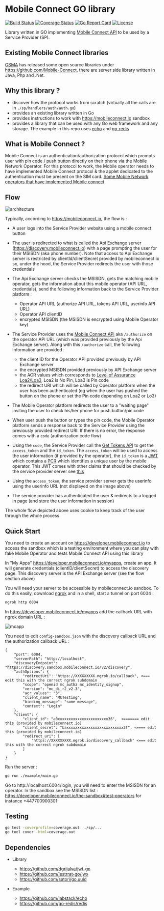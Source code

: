 # Mobile Connect GO library

[![Build Status](https://github.com/bertrandmartel/mobileconnect/workflows/test%20and%20build/badge.svg)](https://github.com/bertrandmartel/mobileconnect/actions?workflow=test%20and%20build)
[![Coverage Status](https://coveralls.io/repos/github/bertrandmartel/mobileconnect/badge.svg?branch=master)](https://coveralls.io/github/bertrandmartel/mobileconnect?branch=master)
[![Go Report Card](https://goreportcard.com/badge/github.com/bertrandmartel/mobileconnect)](https://goreportcard.com/report/github.com/bertrandmartel/mobileconnect)
[![License](http://img.shields.io/:license-mit-blue.svg)](LICENSE.md)

Library written in GO implementing [Mobile Connect API](https://mobileconnect.io/) to be used by a Service Provider (SP).

## Existing Mobile Connect libraries

[GSMA](https://www.gsma.com) has released some open source libraries under https://github.com/Mobile-Connect, there are server side library written in Java, Php and .Net.

## Why this library ?

* discover how the protocol works from scratch (virtually all the calls are in `./sp/handlers/auth/auth.go`)
* provides an existing library written in Go
* provides instructions to work with https://mobileconnect.io sandbox
* provides a library that can be used with any Go web framework and any storage. The example in this repo uses [echo](https://github.com/labstack/echo) and [go-redis](https://github.com/go-redis/redis)

## What is Mobile Connect ?

Mobile Connect is an authentication/authorization protocol which prompts user with pin code / push button directly on their phone via the Mobile Network Operator. For this protocol to work, the Mobile operator needs to have implemented Mobile Connect protocol & the applet dedicated to the authentication must be present on the SIM card. [Some Mobile Network operators that have implemented Mobile connect](https://mobileconnect.io/about/#map)

## Flow

![architecture](https://user-images.githubusercontent.com/5183022/70481202-2726b280-1ae2-11ea-915c-1f6e3e26d69b.png)

Typically, according to https://mobileconnect.io, the flow is : 

* A user logs into the Service Provider website using a mobile connect button 
* The user is redirected to what is called the Api Exchange server (https://discovery.mobileconnect.io) with a page prompting the user for their MSISDN (aka phone number). Note that access to Api Exchange server is restricted by clientId/clientSecret provided by mobileconnect.io so, under the hood, the Service Provider redirects the user with those credentials
* The Api Exchange server checks the MSISDN, gets the matching mobile operator, gets the information about this mobile operator (API URL, credentials), send the following information back to the Service Provider platform :
  * Operator API URL (authorize API URL, tokens API URL, userinfo API URL)
  * Operator API clientID
  * encrypted MSISDN (the MSISDN is encrypted using Mobile Operator key)

* The Service Provider uses the [Mobile Connect API](https://developer.mobileconnect.io/authenticate-api) aka `/authorize` on the operator API URL (which was provided previously by the Api Exchange server). Along with this `/authorize` call, the following information are provided : 

  * the client ID for the Operator API provided previously by API Exchange server
  * the encrypted MSISDN provided previously by API Exchange server
  * the ACR values which corresponds to 
  [Level of Assurance Loa2/Loa3](https://developer.mobileconnect.io/level-of-assurance), Loa2 is No Pin, Loa3 is Pin code
  * the redirect URI which will be called by Operator platform when the user has been authenticated (eg when the user has pushed the button on the phone or set the Pin code depending on Loa2 or Lo3)

* The Mobile Operator platform redirects the user to a "waiting page" inviting the user to check his/her phone for push button/pin code
* When user push the button or types the pin code, the Mobile Operator platform sends a response back to the Service Provider using the previously provided redirect URI. If there is no error, the response comes with a `code` (authorization code flow)
* Using the `code`, the Service Provider call the [Get Tokens API](https://developer.mobileconnect.io/authenticate-api#tag/v1.1%2Fpaths%2F~1v1.1~1token_endpoint%2Fpost) to get the `access_token` and the `id_token`. The `access_token` will be used to access the user information (if provided by the operator), the `id_token` is a [JWT](https://jwt.io/) which contains a [PCR](https://developer.mobileconnect.io/the-pcr) which identifies a unique user by the mobile operator. This JWT comes with other claims that should be checked by the service provider server see [this](https://developer.mobileconnect.io/mc-tokens)
* Using the `access_token`, the service provider server gets the userinfo using the userinfo URL (not displayed on the image above)
* The service provider has authenticated the user & redirects to a logged in page (and store the user information in session)

The whole flow depicted above uses cookie to keep track of the user through the whole process

## Quick Start

You need to create an account on https://developer.mobileconnect.io to access the sandbox which is a testing environment where you can play with fake Mobile Operator and tests Mobile Connect API using this library

In "My Apps" https://developer.mobileconnect.io/myapps, create an app. It will generate credentials (clientID/clientSecret) to access the discovery page. This discovery server is the API Exchange server (see the flow section above)

You will need your server to be accessible by mobileconnect.io sandbox. To do this easily, download [ngrok](https://ngrok.com/) and in a shell, start a tunnel on port 6004 :

```bash
ngrok http 6004
```

In https://developer.mobileconnect.io/myapps add the callback URL with ngrok domain URL : 

![mcapp](https://user-images.githubusercontent.com/5183022/70481161-05c5c680-1ae2-11ea-8251-e392dd657f1e.png)

You need to edit `config-sandbox.json` with the discovery callback URL and the authorization callback URL : 

```
{
	"port": 6004,
	"serverPath": "http://localhost",
	"discoveryEndpoint": "https://discovery.sandbox.mobileconnect.io/v2/discovery",
	"authOptions": {
		"redirectUri": "https://XXXXXXXXX.ngrok.io/callback", <=== edit this with the correct ngrok subdomain
		"scope": "openid mc_authz mc_identity_signup",
		"version": "mc_di_r2_v2.3",
		"acr_values": "3",
		"client_name": "MCTesting",
		"binding_message": "some message",
		"context": "Login"
	},
	"client": {
		"client_id": "a0xxxxxxxxxxxxxxxxxxxxxxx36",  <======= edit this (provided by mobileconnect.io)
		"client_secret": "baxxxxxxxxxxxxxxxxxxxxxxxxxx3f", <==== edit this (provided by mobileconnect.io)
		"redirect_uri": [
			"https://XXXXXXXXX.ngrok.io/discovery_callback" <=== edit this with the correct ngrok subdomain
		]
	}
}
```

Run the server : 

```bash
go run ./example/main.go
```

Go to http://localhost:6004/login, you will need to enter the MSISDN for an operator. In the sandbox see the MSISDN list : https://developer.mobileconnect.io/the-sandbox#test-operators for instance +447700900301

## Testing

```bash
go test -coverprofile=coverage.out  ./sp/...
go tool cover -html=coverage.out
```

## Dependencies

* Library
  * https://github.com/dgrijalva/jwt-go
  * https://github.com/lestrrat-go/jwx
  * https://github.com/satori/go.uuid

* Example
  * https://github.com/labstack/echo
  * https://github.com/go-redis/redis